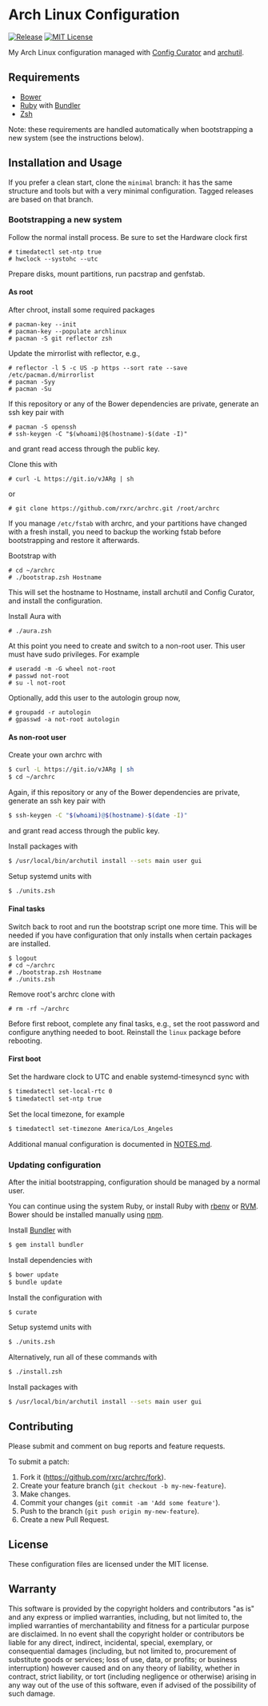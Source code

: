 # Arch Linux Configuration

[![Release](https://img.shields.io/github/release/rxrc/archrc.svg)](https://github.com/rxrc/archrc/releases)
[![MIT License](https://img.shields.io/github/license/rxrc/archrc.svg)](./LICENSE.txt)

My Arch Linux configuration managed with [Config Curator] and [archutil].

[archutil]: https://github.com/razor-x/archutil
[Config Curator]: https://github.com/razor-x/config_curator

## Requirements

* [Bower]
* [Ruby] with [Bundler]
* [Zsh]

Note: these requirements are handled automatically
when bootstrapping a new system (see the instructions below).

[Bower]: http://bower.io/
[Bundler]: http://bundler.io/
[Ruby]: https://www.ruby-lang.org/
[Zsh]: http://www.zsh.org/

## Installation and Usage

If you prefer a clean start, clone the `minimal` branch:
it has the same structure and tools but with
a very minimal configuration.
Tagged releases are based on that branch.

### Bootstrapping a new system

Follow the normal install process.
Be sure to set the Hardware clock first

```
# timedatectl set-ntp true
# hwclock --systohc --utc
```

Prepare disks, mount partitions, run pacstrap and genfstab.

#### As root

After chroot, install some required packages

```
# pacman-key --init
# pacman-key --populate archlinux
# pacman -S git reflector zsh
```

Update the mirrorlist with reflector, e.g.,

```
# reflector -l 5 -c US -p https --sort rate --save /etc/pacman.d/mirrorlist
# pacman -Syy
# pacman -Su
```

If this repository or any of the Bower dependencies are private,
generate an ssh key pair with

```
# pacman -S openssh
# ssh-keygen -C "$(whoami)@$(hostname)-$(date -I)"
```

and grant read access through the public key.

Clone this with

```
# curl -L https://git.io/vJARg | sh
```

or

```
# git clone https://github.com/rxrc/archrc.git /root/archrc
```

If you manage `/etc/fstab` with archrc,
and your partitions have changed with a fresh install,
you need to backup the working fstab before bootstrapping
and restore it afterwards.

Bootstrap with

```
# cd ~/archrc
# ./bootstrap.zsh Hostname
```

This will set the hostname to Hostname,
install archutil and Config Curator,
and install the configuration.

Install Aura with

```
# ./aura.zsh
```

At this point you need to create and switch to a non-root user.
This user must have sudo privileges.
For example

```
# useradd -m -G wheel not-root
# passwd not-root
# su -l not-root
```

Optionally, add this user to the autologin group now,

```
# groupadd -r autologin
# gpasswd -a not-root autologin
```

#### As non-root user

Create your own archrc with

```bash
$ curl -L https://git.io/vJARg | sh
$ cd ~/archrc
```

Again, if this repository or any of the Bower dependencies are private,
generate an ssh key pair with

```bash
$ ssh-keygen -C "$(whoami)@$(hostname)-$(date -I)"
```

and grant read access through the public key.

Install packages with

```bash
$ /usr/local/bin/archutil install --sets main user gui
```

Setup systemd units with

```bash
$ ./units.zsh
```

#### Final tasks

Switch back to root and run the bootstrap script one more time.
This will be needed if you have configuration
that only installs when certain packages are installed.

```
$ logout
# cd ~/archrc
# ./bootstrap.zsh Hostname
# ./units.zsh
```

Remove root's archrc clone with

```
# rm -rf ~/archrc
```

Before first reboot, complete any final tasks, e.g.,
set the root password and configure anything needed to boot.
Reinstall the `linux` package before rebooting.

#### First boot

Set the hardware clock to UTC and enable systemd-timesyncd sync with

```bash
$ timedatectl set-local-rtc 0
$ timedatectl set-ntp true
```

Set the local timezone, for example

```bash
$ timedatectl set-timezone America/Los_Angeles
```

Additional manual configuration is documented in
[NOTES.md](./NOTES.md).

### Updating configuration

After the initial bootstrapping,
configuration should be managed by a normal user.

You can continue using the system Ruby,
or install Ruby with [rbenv] or [RVM].
Bower should be installed manually using [npm].


Install [Bundler] with

```bash
$ gem install bundler
```

Install dependencies with

```bash
$ bower update
$ bundle update
```

Install the configuration with

```bash
$ curate
```

Setup systemd units with

```bash
$ ./units.zsh
```

Alternatively, run all of these commands with

```bash
$ ./install.zsh
```

Install packages with

```bash
$ /usr/local/bin/archutil install --sets main user gui
```

[npm]: https://www.npmjs.com/
[rbenv]: https://github.com/sstephenson/rbenv
[RVM]: https://rvm.io/

## Contributing

Please submit and comment on bug reports and feature requests.

To submit a patch:

1. Fork it (https://github.com/rxrc/archrc/fork).
2. Create your feature branch (`git checkout -b my-new-feature`).
3. Make changes.
4. Commit your changes (`git commit -am 'Add some feature'`).
5. Push to the branch (`git push origin my-new-feature`).
6. Create a new Pull Request.

## License

These configuration files are licensed under the MIT license.

## Warranty

This software is provided by the copyright holders and contributors "as is" and
any express or implied warranties, including, but not limited to, the implied
warranties of merchantability and fitness for a particular purpose are
disclaimed. In no event shall the copyright holder or contributors be liable for
any direct, indirect, incidental, special, exemplary, or consequential damages
(including, but not limited to, procurement of substitute goods or services;
loss of use, data, or profits; or business interruption) however caused and on
any theory of liability, whether in contract, strict liability, or tort
(including negligence or otherwise) arising in any way out of the use of this
software, even if advised of the possibility of such damage.

